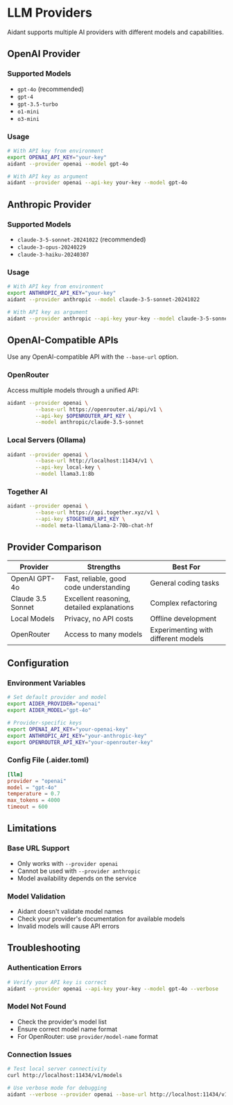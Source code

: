 # LLM Providers

Aidant supports multiple AI providers with different models and capabilities.

## OpenAI Provider

### Supported Models
- `gpt-4o` (recommended)
- `gpt-4`
- `gpt-3.5-turbo`
- `o1-mini`
- `o3-mini`

### Usage
```bash
# With API key from environment
export OPENAI_API_KEY="your-key"
aidant --provider openai --model gpt-4o

# With API key as argument
aidant --provider openai --api-key your-key --model gpt-4o
```

## Anthropic Provider

### Supported Models
- `claude-3-5-sonnet-20241022` (recommended)
- `claude-3-opus-20240229`
- `claude-3-haiku-20240307`

### Usage
```bash
# With API key from environment
export ANTHROPIC_API_KEY="your-key"
aidant --provider anthropic --model claude-3-5-sonnet-20241022

# With API key as argument
aidant --provider anthropic --api-key your-key --model claude-3-5-sonnet-20241022
```

## OpenAI-Compatible APIs

Use any OpenAI-compatible API with the `--base-url` option.

### OpenRouter
Access multiple models through a unified API:
```bash
aidant --provider openai \
         --base-url https://openrouter.ai/api/v1 \
         --api-key $OPENROUTER_API_KEY \
         --model anthropic/claude-3.5-sonnet
```

### Local Servers (Ollama)
```bash
aidant --provider openai \
         --base-url http://localhost:11434/v1 \
         --api-key local-key \
         --model llama3.1:8b
```

### Together AI
```bash
aidant --provider openai \
         --base-url https://api.together.xyz/v1 \
         --api-key $TOGETHER_API_KEY \
         --model meta-llama/Llama-2-70b-chat-hf
```

## Provider Comparison

| Provider | Strengths | Best For |
|----------|-----------|----------|
| OpenAI GPT-4o | Fast, reliable, good code understanding | General coding tasks |
| Claude 3.5 Sonnet | Excellent reasoning, detailed explanations | Complex refactoring |
| Local Models | Privacy, no API costs | Offline development |
| OpenRouter | Access to many models | Experimenting with different models |

## Configuration

### Environment Variables
```bash
# Set default provider and model
export AIDER_PROVIDER="openai"
export AIDER_MODEL="gpt-4o"

# Provider-specific keys
export OPENAI_API_KEY="your-openai-key"
export ANTHROPIC_API_KEY="your-anthropic-key"
export OPENROUTER_API_KEY="your-openrouter-key"
```

### Config File (.aider.toml)
```toml
[llm]
provider = "openai"
model = "gpt-4o"
temperature = 0.7
max_tokens = 4000
timeout = 600
```

## Limitations

### Base URL Support
- Only works with `--provider openai`
- Cannot be used with `--provider anthropic`
- Model availability depends on the service

### Model Validation
- Aidant doesn't validate model names
- Check your provider's documentation for available models
- Invalid models will cause API errors

## Troubleshooting

### Authentication Errors
```bash
# Verify your API key is correct
aidant --provider openai --api-key your-key --model gpt-4o --verbose
```

### Model Not Found
- Check the provider's model list
- Ensure correct model name format
- For OpenRouter: use `provider/model-name` format

### Connection Issues
```bash
# Test local server connectivity
curl http://localhost:11434/v1/models

# Use verbose mode for debugging
aidant --verbose --provider openai --base-url http://localhost:11434/v1
```